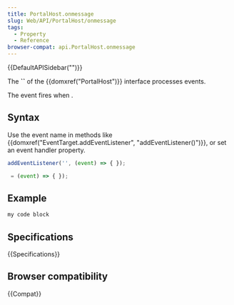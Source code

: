 ```yaml
---
title: PortalHost.onmessage
slug: Web/API/PortalHost/onmessage
tags:
  - Property
  - Reference
browser-compat: api.PortalHost.onmessage
---
```

{{DefaultAPISidebar("")}}

The **``** of the {{domxref("PortalHost")}} interface processes  events.

The  event fires when .

## Syntax

Use the event name in methods like {{domxref("EventTarget.addEventListener", "addEventListener()")}}, or set an event handler property.

```js
addEventListener('', (event) => { });

 = (event) => { });
```

## Example

```js
my code block
```

## Specifications

{{Specifications}}

## Browser compatibility

{{Compat}}

